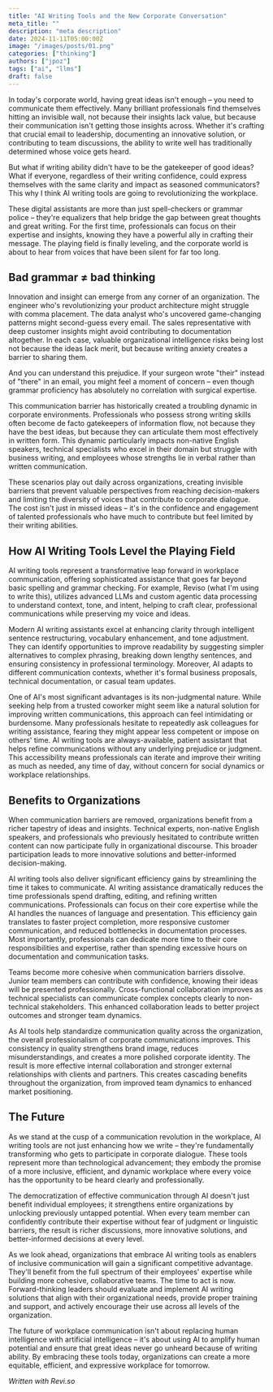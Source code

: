 ```yaml
---
title: "AI Writing Tools and the New Corporate Conversation"
meta_title: ""
description: "meta description"
date: 2024-11-11T05:00:00Z
image: "/images/posts/01.png"
categories: ["thinking"]
authors: ["jpoz"]
tags: ["ai", "llms"]
draft: false
---
```


In today's corporate world, having great ideas isn't enough – you need to communicate them effectively. Many brilliant professionals find themselves hitting an invisible wall, not because their insights lack value, but because their communication isn't getting those insights across. Whether it's crafting that crucial email to leadership, documenting an innovative solution, or contributing to team discussions, the ability to write well has traditionally determined whose voice gets heard.

But what if writing ability didn't have to be the gatekeeper of good ideas? What if everyone, regardless of their writing confidence, could express themselves with the same clarity and impact as seasoned communicators? This why I think AI writing tools are going to revolutionizing the workplace.

These digital assistants are more than just spell-checkers or grammar police – they're equalizers that help bridge the gap between great thoughts and great writing. For the first time, professionals can focus on their expertise and insights, knowing they have a powerful ally in crafting their message. The playing field is finally leveling, and the corporate world is about to hear from voices that have been silent for far too long.

## Bad grammar ≠ bad thinking

Innovation and insight can emerge from any corner of an organization. The engineer who's revolutionizing your product architecture might struggle with comma placement. The data analyst who's uncovered game-changing patterns might second-guess every email. The sales representative with deep customer insights might avoid contributing to documentation altogether. In each case, valuable organizational intelligence risks being lost not because the ideas lack merit, but because writing anxiety creates a barrier to sharing them.

And you can understand this prejudice. If your surgeon wrote "their" instead of "there" in an email, you might feel a moment of concern – even though grammar proficiency has absolutely no correlation with surgical expertise.

This communication barrier has historically created a troubling dynamic in corporate environments. Professionals who possess strong writing skills often become de facto gatekeepers of information flow, not because they have the best ideas, but because they can articulate them most effectively in written form. This dynamic particularly impacts non-native English speakers, technical specialists who excel in their domain but struggle with business writing, and employees whose strengths lie in verbal rather than written communication.

These scenarios play out daily across organizations, creating invisible barriers that prevent valuable perspectives from reaching decision-makers and limiting the diversity of voices that contribute to corporate dialogue. The cost isn't just in missed ideas – it's in the confidence and engagement of talented professionals who have much to contribute but feel limited by their writing abilities.

## How AI Writing Tools Level the Playing Field

AI writing tools represent a transformative leap forward in workplace communication, offering sophisticated assistance that goes far beyond basic spelling and grammar checking. For example, Reviso (what I'm using to write this), utilizes advanced LLMs and custom agentic data processing to understand context, tone, and intent, helping to craft clear, professional communications while preserving my voice and ideas.

Modern AI writing assistants excel at enhancing clarity through intelligent sentence restructuring, vocabulary enhancement, and tone adjustment. They can identify opportunities to improve readability by suggesting simpler alternatives to complex phrasing, breaking down lengthy sentences, and ensuring consistency in professional terminology. Moreover, AI adapts to different communication contexts, whether it's formal business proposals, technical documentation, or casual team updates.

One of AI's most significant advantages is its non-judgmental nature. While seeking help from a trusted coworker might seem like a natural solution for improving written communications, this approach can feel intimidating or burdensome. Many professionals hesitate to repeatedly ask colleagues for writing assistance, fearing they might appear less competent or impose on others' time. AI writing tools are always-available, patient assistant that helps refine communications without any underlying prejudice or judgment. This accessibility means professionals can iterate and improve their writing as much as needed, any time of day, without concern for social dynamics or workplace relationships.

## Benefits to Organizations

When communication barriers are removed, organizations benefit from a richer tapestry of ideas and insights. Technical experts, non-native English speakers, and professionals who previously hesitated to contribute written content can now participate fully in organizational discourse. This broader participation leads to more innovative solutions and better-informed decision-making.

AI writing tools also deliver significant efficiency gains by streamlining the time it takes to communicate. AI writing assistance dramatically reduces the time professionals spend drafting, editing, and refining written communications. Professionals can focus on their core expertise while the AI handles the nuances of language and presentation. This efficiency gain translates to faster project completion, more responsive customer communication, and reduced bottlenecks in documentation processes. Most importantly, professionals can dedicate more time to their core responsibilities and expertise, rather than spending excessive hours on documentation and communication tasks.

Teams become more cohesive when communication barriers dissolve. Junior team members can contribute with confidence, knowing their ideas will be presented professionally. Cross-functional collaboration improves as technical specialists can communicate complex concepts clearly to non-technical stakeholders. This enhanced collaboration leads to better project outcomes and stronger team dynamics.

As AI tools help standardize communication quality across the organization, the overall professionalism of corporate communications improves. This consistency in quality strengthens brand image, reduces misunderstandings, and creates a more polished corporate identity. The result is more effective internal collaboration and stronger external relationships with clients and partners. This creates cascading benefits throughout the organization, from improved team dynamics to enhanced market positioning.

## The Future

As we stand at the cusp of a communication revolution in the workplace, AI writing tools are not just enhancing how we write – they're fundamentally transforming who gets to participate in corporate dialogue. These tools represent more than technological advancement; they embody the promise of a more inclusive, efficient, and dynamic workplace where every voice has the opportunity to be heard clearly and professionally.

The democratization of effective communication through AI doesn't just benefit individual employees; it strengthens entire organizations by unlocking previously untapped potential. When every team member can confidently contribute their expertise without fear of judgment or linguistic barriers, the result is richer discussions, more innovative solutions, and better-informed decisions at every level.

As we look ahead, organizations that embrace AI writing tools as enablers of inclusive communication will gain a significant competitive advantage. They'll benefit from the full spectrum of their employees' expertise while building more cohesive, collaborative teams. The time to act is now. Forward-thinking leaders should evaluate and implement AI writing solutions that align with their organizational needs, provide proper training and support, and actively encourage their use across all levels of the organization.

The future of workplace communication isn't about replacing human intelligence with artificial intelligence – it's about using AI to amplify human potential and ensure that great ideas never go unheard because of writing ability. By embracing these tools today, organizations can create a more equitable, efficient, and expressive workplace for tomorrow.

_Written with Revi.so_
